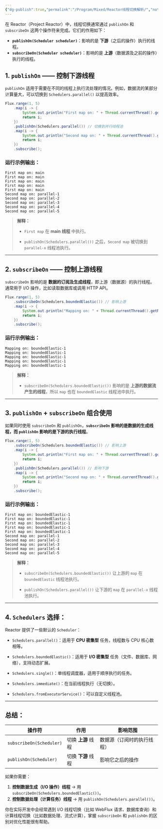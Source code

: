 ```yaml
---
{"dg-publish":true,"permalink":"/Program/Mixed/Reactor线程切换解析/","noteIcon":""}
---
```


在 Reactor（Project Reactor）中，线程切换通常通过 `publishOn` 和 `subscribeOn` 这两个操作符来完成。它们的作用如下：

- **`publishOn(Scheduler scheduler)`**：影响的是 **下游**（之后的操作）执行的线程。
- **`subscribeOn(Scheduler scheduler)`**：影响的是 **上游**（数据源及之前的操作）执行的线程。
    

## 1. `publishOn` —— 控制下游线程

`publishOn` 适用于需要在不同的线程上执行流处理的情况。例如，数据流的某部分计算量大，可以切换到 `Schedulers.parallel()` 以提高效率。

```java
Flux.range(1, 5)
    .map(i -> {
        System.out.println("First map on: " + Thread.currentThread().getName());
        return i;
    })
    .publishOn(Schedulers.parallel()) // 切换到并行线程池
    .map(i -> {
        System.out.println("Second map on: " + Thread.currentThread().getName());
        return i;
    })
    .subscribe();
```

### 运行示例输出：

```
First map on: main
First map on: main
First map on: main
First map on: main
First map on: main
Second map on: parallel-1
Second map on: parallel-2
Second map on: parallel-3
Second map on: parallel-4
Second map on: parallel-5
```

> **解释：**
> 
> - `First map` 在 **main 线程** 中执行。
>     
> - `publishOn(Schedulers.parallel())` 之后，`Second map` 被切换到 `parallel-x` 线程池执行。
>     

---

## 2. `subscribeOn` —— 控制上游线程

`subscribeOn` 影响的是 **数据的订阅及生成线程**，即上游（数据源）的执行线程。通常用于 I/O 操作，比如读取数据库或调用 HTTP API。

```java
Flux.range(1, 5)
    .subscribeOn(Schedulers.boundedElastic()) // 影响上游
    .map(i -> {
        System.out.println("Mapping on: " + Thread.currentThread().getName());
        return i;
    })
    .subscribe();
```

### 运行示例输出：

```
Mapping on: boundedElastic-1
Mapping on: boundedElastic-1
Mapping on: boundedElastic-1
Mapping on: boundedElastic-1
Mapping on: boundedElastic-1
```

> **解释：**
> 
> - `subscribeOn(Schedulers.boundedElastic())` 影响的是 **上游的数据流产生的线程**，所以 `map` 也在 `boundedElastic` 线程池中执行。
>     

---

## 3. `publishOn` + `subscribeOn` 组合使用

如果同时使用 `subscribeOn` 和 `publishOn`，**`subscribeOn` 影响的是数据的生成线程，而 `publishOn` 影响的是下游的执行线程**。

```java
Flux.range(1, 5)
    .subscribeOn(Schedulers.boundedElastic()) // 影响上游
    .map(i -> {
        System.out.println("First map on: " + Thread.currentThread().getName());
        return i;
    })
    .publishOn(Schedulers.parallel()) // 影响下游
    .map(i -> {
        System.out.println("Second map on: " + Thread.currentThread().getName());
        return i;
    })
    .subscribe();
```

### 运行示例输出：

```
First map on: boundedElastic-1
First map on: boundedElastic-1
First map on: boundedElastic-1
First map on: boundedElastic-1
First map on: boundedElastic-1
Second map on: parallel-1
Second map on: parallel-2
Second map on: parallel-3
Second map on: parallel-4
Second map on: parallel-5
```

> **解释：**
> 
> - `subscribeOn(Schedulers.boundedElastic())` 让上游的 `map` 在 `boundedElastic` 线程池执行。
>     
> - `publishOn(Schedulers.parallel())` 让下游的 `map` 在 `parallel-x` 线程池执行。
>     

---

## 4. `Schedulers` 选择：

Reactor 提供了一些默认的 `Scheduler`：

- `Schedulers.parallel()`：适用于 **CPU 密集型** 任务，线程数与 CPU 核心数相等。
    
- `Schedulers.boundedElastic()`：适用于 **I/O 密集型** 任务（文件、数据库、网络），支持动态扩展。
    
- `Schedulers.single()`：单线程调度器，适用于顺序执行的任务。
    
- `Schedulers.immediate()`：在当前线程执行（无切换）。
    
- `Schedulers.fromExecutorService()`：可以自定义线程池。
    

---

## 总结：

| 操作符                      | 作用           | 影响范围          |
| ------------------------ | ------------ | ------------- |
| `subscribeOn(Scheduler)` | 切换 **上游** 线程 | 数据源（订阅时的执行线程） |
| `publishOn(Scheduler)`   | 切换 **下游** 线程 | 影响它之后的操作      |

如果你需要：

1. **控制数据生成（I/O 操作）线程** → 用 `subscribeOn(Schedulers.boundedElastic())`。
2. **控制数据处理（计算任务）线程** → 用 `publishOn(Schedulers.parallel())`。

你在实际开发中会经常遇到 I/O 线程切换（比如 WebFlux 请求、数据库查询）和计算线程切换（比如数据处理、流式计算），掌握 `subscribeOn` 和 `publishOn` 的区别对优化性能很有帮助。